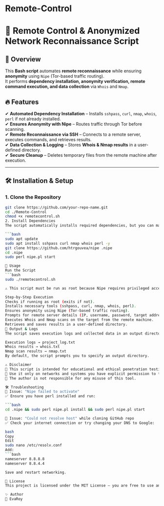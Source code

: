 # Remote-Control
#  🚀 Remote Control & Anonymized Network Reconnaissance Script

## 📌 Overview
This **Bash script** automates **remote reconnaissance** while ensuring **anonymity** using `Nipe` (Tor-based traffic routing).  
It performs **dependency installation, anonymity verification, remote command execution, and data collection** via `Whois` and `Nmap`.  

## 🔥 Features
✔ **Automated Dependency Installation** – Installs `sshpass`, `curl`, `nmap`, `whois`, `perl` if not already installed.  
✔ **Ensures Anonymity with Nipe** – Routes traffic through Tor before scanning.  
✔ **Remote Reconnaissance via SSH** – Connects to a remote server, executes commands, and retrieves results.  
✔ **Data Collection & Logging** – Stores **Whois & Nmap results** in a user-defined directory.  
✔ **Secure Cleanup** – Deletes temporary files from the remote machine after execution.  

---

## 🛠️ Installation & Setup

### **1. Clone the Repository**
```bash
git clone https://github.com/your-repo-name.git
cd ./Remote-Control
chmod +x remotecontrol.sh
2. Install Dependencies
The script automatically installs required dependencies, but you can manually install them:

```bash
sudo apt update
sudo apt install sshpass curl nmap whois perl -y
git clone https://github.com/htrgouvea/nipe .nipe
cd .nipe
sudo perl nipe.pl start

🚀 Usage
Run the Script
```bash
sudo ./remotecontrol.sh

⚠ This script must be run as root because Nipe requires privileged access.

Step-by-Step Execution
Checks if running as root (exits if not).
Installs necessary tools (sshpass, curl, nmap, whois, perl).
Ensures anonymity using Nipe (Tor-based traffic routing).
Prompts for remote server details (IP, username, password, target address).
Executes Whois and Nmap scans on the target from the remote machine.
Retrieves and saves results in a user-defined directory.
📂 Output & Logs
The script saves execution logs and collected data in an output directory:

Execution logs → project_log.txt
Whois results → whois.txt
Nmap scan results → nmap.txt
By default, the script prompts you to specify an output directory.

⚠️ Disclaimer
🚨 This script is intended for educational and ethical penetration testing purposes only.
🚨 Use it only on networks and systems you have explicit permission to test.
🚨 The author is not responsible for any misuse of this tool.

🛠️ Troubleshooting
🔹 Issue: "Nipe failed to activate"
✅ Ensure you have perl installed and run:

```bash
cd .nipe && sudo perl nipe.pl install && sudo perl nipe.pl start

🔹 Issue: "Could not resolve host" while cloning GitHub repo
✅ Check your internet connection or try changing your DNS to Google:

bash
Copy
Edit
sudo nano /etc/resolv.conf
Add:
```bash
nameserver 8.8.8.8
nameserver 8.8.4.4

Save and restart networking.

📜 License
This project is licensed under the MIT License – you are free to use and modify it. See LICENSE for details.

✨ Author
👤 EvaRoy
